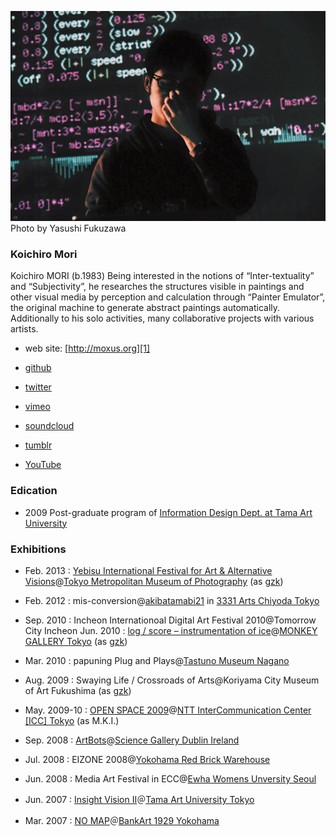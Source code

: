 ![portrait](./images/portrait_1.jpg)
Photo by Yasushi Fukuzawa

### Koichiro Mori

Koichiro MORI (b.1983) Being interested in the notions of “Inter-textuality” and “Subjectivity”, he researches the structures visible in paintings and other visual media by perception and calculation through “Painter Emulator”, the original machine to generate abstract paintings automatically. Additionally to his solo activities, many collaborative projects with various artists.


- web site: [http://moxus.org][1]

- [github][2]

- [twitter][3] 

- [vimeo][4]

- [soundcloud][5]

- [tumblr][6]

- [YouTube][7]
 

### Edication

-  2009 Post-graduate program of [Information Design Dept. at Tama Art University][8]


### Exhibitions

- Feb. 2013 : [Yebisu International Festival for Art & Alternative Visions][9]@[Tokyo Metropolitan Museum of Photography][10] (as [gzk][15])

- Feb. 2012 : mis-conversion@[akibatamabi21][11] in [3331 Arts Chiyoda Tokyo][12]

- Sep. 2010 : Incheon Internationoal Digital Art Festival 2010@Tomorrow City Incheon
Jun. 2010 : [log / score – instrumentation of ice][13]@[MONKEY GALLERY Tokyo][14] (as [gzk][15])

- Mar. 2010 : papuning Plug and Plays@[Tastuno Museum Nagano][16]

- Aug. 2009 : Swaying Life / Crossroads of Arts@Koriyama City Museum of Art Fukushima (as [gzk][15])

- May. 2009-10 : [OPEN SPACE 2009][17]@[NTT InterCommunication Center [ICC] Tokyo][18] (as M.K.I.)

- Sep. 2008 : [ArtBots][19]@[Science Gallery Dublin Ireland][20]

- Jul. 2008 : EIZONE 2008@[Yokohama Red Brick Warehouse][21]

- Jun. 2008 : Media Art Festival in ECC@[Ewha Womens Unversity Seoul][22]

- Jun. 2007 : [Insight Vision II][23]＠[Tama Art University Tokyo][24]

- Mar. 2007 : [NO MAP][25]＠[BankArt 1929 Yokohama][26]

[1]: http://moxus.org
[2]: http://github.com/moxuse/
[3]: http://twitter.com/moxus/
[4]: http://vimeo.com/moxus/
[5]: https://soundcloud.com/moxus
[6]: http://moxus.tumblr.com/
[7]: http://youtube.com/profile?user=moxuse
[8]: http://www.idd.tamabi.ac.jp

[9]: http://www.yebizo.com/
[10]: http://www.syabi.com/
[11]: http://akibatamabi21.com/
[12]: http://www.3331.jp/
[13]: http://ice.gzk.jp/ex/
[14]: http://www.superplanning.co.jp/monkey/
[15]: http://gzk.jp/
[16]: http://artm.town.tatsuno.nagano.jp
[17]: http://www.ntticc.or.jp/Exhibition/2009/Openspace2009/index.html
[18]: http://www.ntticc.or.jp/
[19]: http://artbots.org/
[20]: http://www.sciencegallery.ie/
[21]: http://www.yokohama-akarenga.jp/index.html
[22]: http://www.ewha.ac.kr/
[23]: http://www.idd.tamabi.ac.jp/art/event07/insightvision2/index.htm
[24]: http://tamabi.ac.jp/
[25]: http://www.idd.tamabi.ac.jp/art/exhibit/gw06/
[26]: http://www.bankart1929.com
